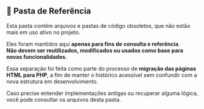 ## 📁 Pasta de Referência

Esta pasta contém arquivos e pastas de código obsoletos, que não estão mais em uso ativo no projeto.

Eles foram mantidos aqui **apenas para fins de consulta e referência**.  
**Não devem ser reutilizados, modificados ou usados como base para novas funcionalidades.**

Essa separação foi feita como parte do processo de **migração das páginas HTML para PHP**, a fim de manter o histórico acessível sem confundir com a nova estrutura em desenvolvimento.

Caso precise entender implementações antigas ou recuperar alguma lógica, você pode consultar os arquivos desta pasta.
